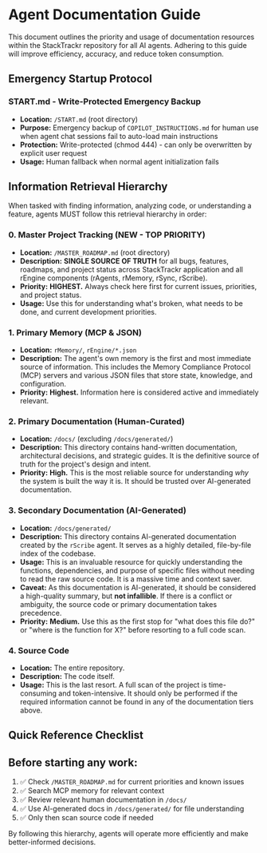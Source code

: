 # Agent Documentation Guide

This document outlines the priority and usage of documentation resources within the StackTrackr repository for all AI agents. Adhering to this guide will improve efficiency, accuracy, and reduce token consumption.

## Emergency Startup Protocol

### START.md - Write-Protected Emergency Backup

- **Location:** `/START.md` (root directory)
- **Purpose:** Emergency backup of `COPILOT_INSTRUCTIONS.md` for human use when agent chat sessions fail to auto-load main instructions
- **Protection:** Write-protected (chmod 444) - can only be overwritten by explicit user request
- **Usage:** Human fallback when normal agent initialization fails

## Information Retrieval Hierarchy

When tasked with finding information, analyzing code, or understanding a feature, agents MUST follow this retrieval hierarchy in order:

### 0. Master Project Tracking (NEW - TOP PRIORITY)

- **Location:** `/MASTER_ROADMAP.md` (root directory)
- **Description:** **SINGLE SOURCE OF TRUTH** for all bugs, features, roadmaps, and project status across StackTrackr application and all rEngine components (rAgents, rMemory, rSync, rScribe).
- **Priority:** **HIGHEST.** Always check here first for current issues, priorities, and project status.
- **Usage:** Use this for understanding what's broken, what needs to be done, and current development priorities.

### 1. Primary Memory (MCP & JSON)

- **Location:** `rMemory/`, `rEngine/*.json`
- **Description:** The agent's own memory is the first and most immediate source of information. This includes the Memory Compliance Protocol (MCP) servers and various JSON files that store state, knowledge, and configuration.
- **Priority:** **Highest.** Information here is considered active and immediately relevant.

### 2. Primary Documentation (Human-Curated)

- **Location:** `/docs/` (excluding `/docs/generated/`)
- **Description:** This directory contains hand-written documentation, architectural decisions, and strategic guides. It is the definitive source of truth for the project's design and intent.
- **Priority:** **High.** This is the most reliable source for understanding *why* the system is built the way it is. It should be trusted over AI-generated documentation.

### 3. Secondary Documentation (AI-Generated)

- **Location:** `/docs/generated/`
- **Description:** This directory contains AI-generated documentation created by the `rScribe` agent. It serves as a highly detailed, file-by-file index of the codebase.
- **Usage:** This is an invaluable resource for quickly understanding the functions, dependencies, and purpose of specific files without needing to read the raw source code. It is a massive time and context saver.
- **Caveat:** As this documentation is AI-generated, it should be considered a high-quality summary, but **not infallible**. If there is a conflict or ambiguity, the source code or primary documentation takes precedence.
- **Priority:** **Medium.** Use this as the first stop for "what does this file do?" or "where is the function for X?" before resorting to a full code scan.

### 4. Source Code

- **Location:** The entire repository.
- **Description:** The code itself.
- **Usage:** This is the last resort. A full scan of the project is time-consuming and token-intensive. It should only be performed if the required information cannot be found in any of the documentation tiers above.

## Quick Reference Checklist

## Before starting any work:

1. ✅ Check `/MASTER_ROADMAP.md` for current priorities and known issues
2. ✅ Search MCP memory for relevant context
3. ✅ Review relevant human documentation in `/docs/`
4. ✅ Use AI-generated docs in `/docs/generated/` for file understanding
5. ✅ Only then scan source code if needed

By following this hierarchy, agents will operate more efficiently and make better-informed decisions.
